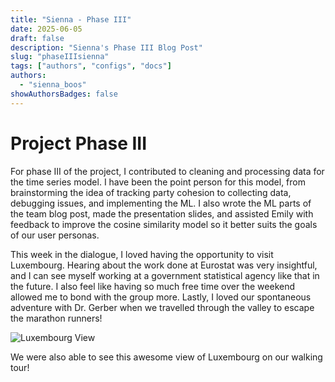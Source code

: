 ```yaml
---
title: "Sienna - Phase III"
date: 2025-06-05
draft: false
description: "Sienna's Phase III Blog Post"
slug: "phaseIIIsienna"
tags: ["authors", "configs", "docs"]
authors:
  - "sienna_boos"
showAuthorsBadges: false
---
```


# Project Phase III

For phase III of the project, I contributed to cleaning and processing data for the time series model. I have been the point person for this model, from brainstorming the idea of tracking party cohesion to collecting data, debugging issues, and implementing the ML. I also wrote the ML parts of the team blog post, made the presentation slides, and assisted Emily with feedback to improve the cosine similarity model so it better suits the goals of our user personas.

This week in the dialogue, I loved having the opportunity to visit Luxembourg. Hearing about the work done at Eurostat was very insightful, and I can see myself working at a government statistical agency like that in the future. I also feel like having so much free time over the weekend allowed me to bond with the group more. Lastly, I loved our spontaneous adventure with Dr. Gerber when we travelled through the valley to escape the marathon runners!

![Luxembourg View](luxembourg.jpeg)

We were also able to see this awesome view of Luxembourg on our walking tour!